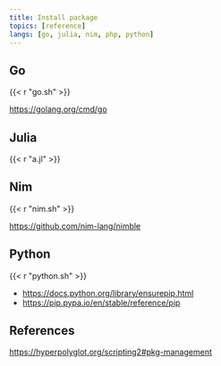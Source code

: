 ```yaml
---
title: Install package
topics: [reference]
langs: [go, julia, nim, php, python]
---
```


## Go

{{< r "go.sh" >}}

<https://golang.org/cmd/go>

## Julia

{{< r "a.jl" >}}

## Nim

{{< r "nim.sh" >}}

<https://github.com/nim-lang/nimble>

## Python

{{< r "python.sh" >}}

- <https://docs.python.org/library/ensurepip.html>
- <https://pip.pypa.io/en/stable/reference/pip>

## References

<https://hyperpolyglot.org/scripting2#pkg-management>
